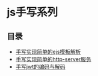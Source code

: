 # js手写系列

## 目录

* [手写实现简单的ejs模板解析](/ejs/)
* [手写实现简单的http-server服务](/http-server/)
* [手写jwt的编码与解码](/jwt)

